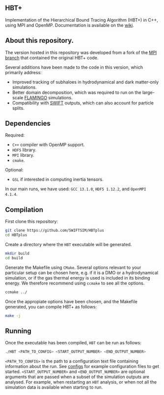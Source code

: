 ## HBT+

Implementation of the Hierarchical Bound Tracing Algorithm (HBT+) in C++, using MPI and OpenMP.
Documentation is available on the [wiki](https://github.com/Kambrian/HBT2/wiki).

## About this repository.

The version hosted in this repository was developed from a fork of the [MPI branch](https://github.com/Kambrian/HBTplus) that contained the original HBT+ code.

Several additions have been made to the code in this version, which primarily address:

 - Improved tracking of subhaloes in hydrodynamical and dark matter-only simulations.
 - Better domain decomposition, which was required to run on the large-scale [FLAMINGO](https://flamingo.strw.leidenuniv.nl/) simulations.
 - Compatibility with [SWIFT](https://swift.strw.leidenuniv.nl/) outputs, which can also account for particle splits.

## Dependencies

Required:

 - `C++` compiler with OpenMP support.
 - `HDF5` library.
 - `MPI` library.
 - `cmake`.

Optional:

 - `GSL` if interested in computing inertia tensors.

In our main runs, we have used: `GCC 13.1.0`, `HDF5 1.12.2`, and `OpenMPI 4.1.4`.

## Compilation

First clone this repository:
```bash
git clone https://github.com/SWIFTSIM/HBTplus
cd HBTplus
```

Create a directory where the `HBT` executable will be generated.
```bash
mkdir build
cd build
```

Generate the Makefile using `CMake`. Several options relevant to your particular setup
can be chosen here, e.g. if it is a DMO or a hydrodynamical simulation, or if the gas thermal energy 
is used is included in its binding energy. We therefore recommend using `ccmake` to see all the options.
```bash
ccmake ../
```

Once the appropiate options have been chosen, and the Makefile generated, you can compile HBT+ as follows:
```bash
make -j
```

## Running

Once the executable has been compiled, `HBT` can be run as follows:
```bash
./HBT <PATH_TO_CONFIG> <START_OUTPUT_NUMBER> <END_OUTPUT_NUMBER>
```
`<PATH_TO_CONFIG>` is the path to a configuration text file containing information about the run. See [configs](configs) for 
example configuration files to get started. `<START_OUTPUT_NUMBER>` and `<END_OUTPUT_NUMBER>` are optional arguments that 
are passed when a subset of the simulation outputs are analysed. For example, when restarting an `HBT` analysis, or when
not all the simulation data is available when starting to run.
